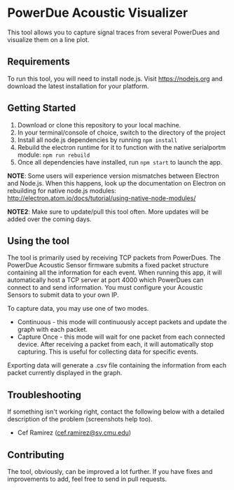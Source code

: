 # PowerDue Acoustic Visualizer

This tool allows you to capture signal traces from several PowerDues and visualize them on a line plot.

## Requirements

To run this tool, you will need to install node.js. Visit https://nodejs.org and download the latest installation for your platform.

## Getting Started

1. Download or clone this repository to your local machine.
2. In your terminal/console of choice, switch to the directory of the project
3. Install all node.js dependencies by running `npm install`
4. Rebuild the electron runtime for it to function with the native serialportm module: `npm run rebuild`
5. Once all dependencies have installed, run `npm start` to launch the app.

**NOTE**: Some users will experience version mismatches between Electron and Node.js. When this happens, look up the documentation on Electron on rebuilding for native node.js modules: http://electron.atom.io/docs/tutorial/using-native-node-modules/

**NOTE2**: Make sure to update/pull this tool often. More updates will be added over the coming days.

## Using the tool

The tool is primarily used by receiving TCP packets from PowerDues. The PowerDue Acoustic Sensor firmware submits a fixed packet structure containing all the information for each event. When running this app, it will automatically host a TCP server at port 4000 which PowerDues can connect to and send information. You must configure your Acoustic Sensors to submit data to your own IP.

To capture data, you may use one of two modes.
* Continuous - this mode will continuously accept packets and update the graph with each packet. 
* Capture Once - this mode will wait for one packet from each connected device. After receiving a packet from each, it will automatically stop capturing. This is useful for collecting data for specific events.

Exporting data will generate a .csv file containing the information from each packet currently displayed in the graph.

## Troubleshooting

If something isn't working right, contact the following below with a detailed description of the problem (screenshots help too).
- Cef Ramirez (cef.ramirez@sv.cmu.edu)

## Contributing

The tool, obviously, can be improved a lot further. If you have fixes and improvements to add, feel free to send in pull requests.